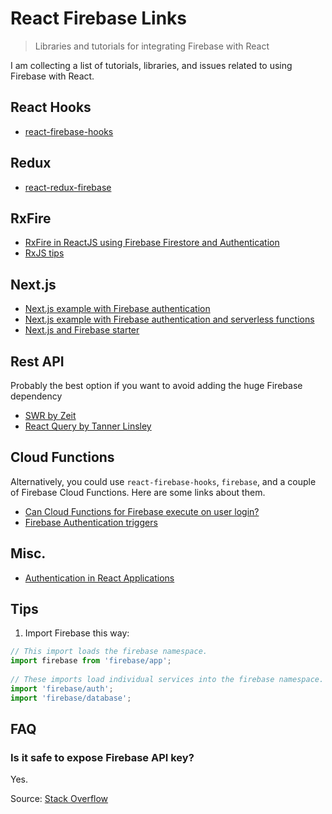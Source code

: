 # React Firebase Links
> Libraries and tutorials for integrating Firebase with React

I am collecting a list of tutorials, libraries, and issues related to using Firebase with React.

## React Hooks
- [react-firebase-hooks](https://www.npmjs.com/package/react-firebase-hooks)

## Redux
- [react-redux-firebase](https://www.npmjs.com/package/react-redux-firebase)

## RxFire
- [RxFire in ReactJS using Firebase Firestore and Authentication](https://ajonp.com/lessons/rxfire-in-reactjs-using-firebase-firestore-and-authentication/)
- [RxJS tips](https://fireship.io/lessons/rxjs-basic-pro-tips/)

## Next.js
- [Next.js example with Firebase authentication](https://github.com/zeit/next.js/tree/canary/examples/with-firebase-authentication)
- [Next.js example with Firebase authentication and serverless functions](https://github.com/zeit/next.js/tree/canary/examples/with-firebase-authentication-serverless)
- [Next.js and Firebase starter](https://github.com/rwieruch/nextjs-firebase-authentication)

## Rest API
Probably the best option if you want to avoid adding the huge Firebase dependency

- [SWR by Zeit](https://swr.now.sh/)
- [React Query by Tanner Linsley](https://github.com/tannerlinsley/react-query#usemutation)

## Cloud Functions
Alternatively, you could use `react-firebase-hooks`, `firebase`, and a couple of Firebase Cloud Functions. Here are some links about them.

- [Can Cloud Functions for Firebase execute on user login?](https://stackoverflow.com/questions/46452921/can-cloud-functions-for-firebase-execute-on-user-login)
- [Firebase Authentication triggers](https://firebase.google.com/docs/functions/auth-events)

## Misc.
- [Authentication in React Applications](https://kentcdodds.com/blog/authentication-in-react-applications)

## Tips
1. Import Firebase this way:
```js
// This import loads the firebase namespace.
import firebase from 'firebase/app';
 
// These imports load individual services into the firebase namespace.
import 'firebase/auth';
import 'firebase/database';
```

## FAQ
### Is it safe to expose Firebase API key?
Yes.

Source: [Stack Overflow](https://stackoverflow.com/questions/37482366/is-it-safe-to-expose-firebase-apikey-to-the-public)



